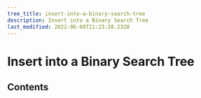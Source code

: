```yaml
---
tree_title: insert-into-a-binary-search-tree
description: Insert into a Binary Search Tree
last_modified: 2022-06-09T21:23:28.2328
---
```


# Insert into a Binary Search Tree

## Contents
